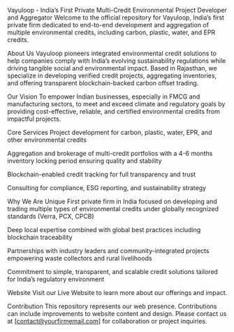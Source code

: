 Vayuloop - India’s First Private Multi-Credit Environmental Project Developer and Aggregator
Welcome to the official repository for Vayuloop, India’s first private firm dedicated to end-to-end development and aggregation of multiple environmental credits, including carbon, plastic, water, and EPR credits.

About Us
Vayuloop pioneers integrated environmental credit solutions to help companies comply with India’s evolving sustainability regulations while driving tangible social and environmental impact. Based in Rajasthan, we specialize in developing verified credit projects, aggregating inventories, and offering transparent blockchain-backed carbon offset trading.

Our Vision
To empower Indian businesses, especially in FMCG and manufacturing sectors, to meet and exceed climate and regulatory goals by providing cost-effective, reliable, and certified environmental credits from impactful projects.

Core Services
Project development for carbon, plastic, water, EPR, and other environmental credits

Aggregation and brokerage of multi-credit portfolios with a 4-6 months inventory locking period ensuring quality and stability

Blockchain-enabled credit tracking for full transparency and trust

Consulting for compliance, ESG reporting, and sustainability strategy

Why We Are Unique
First private firm in India focused on developing and trading multiple types of environmental credits under globally recognized standards (Verra, PCX, CPCB)

Deep local expertise combined with global best practices including blockchain traceability

Partnerships with industry leaders and community-integrated projects empowering waste collectors and rural livelihoods

Commitment to simple, transparent, and scalable credit solutions tailored for India’s regulatory environment

Website
Visit our Live Website to learn more about our offerings and impact.

Contribution
This repository represents our web presence. Contributions can include improvements to website content and design. Please contact us at [contact@yourfirmemail.com] for collaboration or project inquiries.
